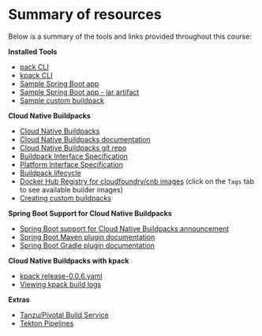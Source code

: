 # Summary of resources

Below is a summary of the tools and links provided throughout this course:

**Installed Tools**

- [pack CLI](https://github.com/buildpacks/pack/releases/download/v0.9.0/pack-v0.9.0-linux.tgz)
- [kpack CLI](https://github.com/pivotal/kpack/releases/download/v0.0.6/logs-v0.0.6-linux.tgz)
- [Sample Spring Boot app](https://github.com/springone-tour-2020-cicd/spring-sample-app.git)
- [Sample Spring Boot app - jar artifact](https://github.com/springone-tour-2020-cicd/spring-sample-app/releases/download/v1.0.0/spring-sample-app-1.0.0.jar)
- [Sample custom buildpack](https://github.com/buildpacks/samples.git)

**Cloud Native Buildpacks**

- [Cloud Native Buildpacks](https://buildpacks.io)
- [Cloud Native Buildpacks documentation](https://buildpacks.io/docs/)
- [Cloud Native Buildpacks git repo](https://github.com/buildpacks)
- [Buildpack Interface Specification](https://github.com/buildpacks/spec/blob/master/buildpack.md)
- [Platform Interface Specification](https://github.com/buildpacks/spec/blob/master/platform.md)
- [Buildpack lifecycle](https://buildpacks.io/docs/concepts/components/lifecycle)
- [Docker Hub Registry for cloudfoundry/cnb images](https://hub.docker.com/r/cloudfoundry/cnb) (click on the `Tags` tab to see available builder images)
- [Creating custom buildpacks](https://github.com/buildpacks/samples/tree/master/buildpacks)

**Spring Boot Support for Cloud Native Buildpacks**

- [Spring Boot support for Cloud Native Buildpacks announcement](https://spring.io/blog/2020/01/27/creating-docker-images-with-spring-boot-2-3-0-m1)
- [Spring Boot Maven plugin documentation](https://docs.spring.io/spring-boot/docs/2.3.0.M2/maven-plugin/html/#build-image)
- [Spring Boot Gradle plugin documentation](https://docs.spring.io/spring-boot/docs/2.3.0.M2/gradle-plugin/reference/html/#build-image)

**Cloud Native Buildpacks with kpack**
- [kpack release-0.0.6.yaml](https://github.com/pivotal/kpack/releases/download/v0.0.6/release-0.0.6.yaml)
- [Viewing kpack build logs](https://starkandwayne.com/blog/kpack-viewing-build-logs)

**Extras**
- [Tanzu/Pivotal Build Service](https://docs.pivotal.io/build-service)
- [Tekton Pipelines](https://tekton.dev/)

